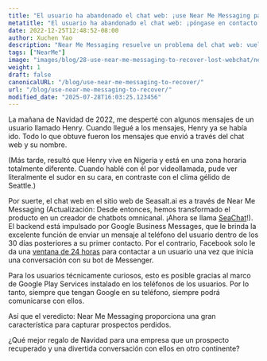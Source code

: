 ```yaml
---
title: "El usuario ha abandonado el chat web: ¡use Near Me Messaging para enviarle un mensaje!"
metatitle: "El usuario ha abandonado el chat web: ¡póngase en contacto con Near Me Messaging!"
date: 2022-12-25T12:48:52-08:00
author: Xuchen Yao
description: "Near Me Messaging resuelve un problema del chat web: vuelva a ponerse en contacto con su usuario incluso *después* de que haya abandonado la conversación."
tags: ["NearMe"]
image: "images/blog/28-use-near-me-messaging-to-recover-lost-webchat/near-me-messaging-google-business-messages-recover-webchat.png"
weight: 1
draft: false
canonicalURL: "/blog/use-near-me-messaging-to-recover/"
url: "/blog/use-near-me-messaging-to-recover/"
modified_date: "2025-07-28T16:03:25.123456"
---
```


La mañana de Navidad de 2022, me desperté con algunos mensajes de un usuario llamado Henry. Cuando llegué a los mensajes, Henry ya se había ido. Todo lo que obtuve fueron los mensajes que envió a través del chat web y su nombre.

(Más tarde, resultó que Henry vive en Nigeria y está en una zona horaria totalmente diferente. Cuando hablé con él por videollamada, pude ver literalmente el sudor en su cara, en contraste con el clima gélido de Seattle.)

Por suerte, el chat web en el sitio web de Seasalt.ai es a través de Near Me Messaging (Actualización: Desde entonces, hemos transformado el producto en un creador de chatbots omnicanal. ¡Ahora se llama [SeaChat](https://chat.seasalt.ai/?utm_source=blog)!). El backend está impulsado por Google Business Messages, que le brinda la excelente función de enviar un mensaje al teléfono del usuario dentro de los 30 días posteriores a su primer contacto. Por el contrario, Facebook solo le da una [ventana de 24 horas](https://developers.facebook.com/docs/messenger-platform/policy/policy-overview/) para contactar a un usuario una vez que inicia una conversación con su bot de Messenger.

Para los usuarios técnicamente curiosos, esto es posible gracias al marco de Google Play Services instalado en los teléfonos de los usuarios. Por lo tanto, siempre que tengan Google en su teléfono, siempre podrá comunicarse con ellos.

Así que el veredicto: Near Me Messaging proporciona una gran característica para capturar prospectos perdidos.

¿Qué mejor regalo de Navidad para una empresa que un prospecto recuperado y una divertida conversación con ellos en otro continente?
